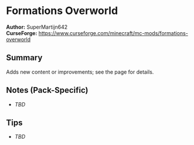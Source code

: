 # Formations Overworld

**Author:** SuperMartijn642  
**CurseForge:** https://www.curseforge.com/minecraft/mc-mods/formations-overworld

## Summary
Adds new content or improvements; see the page for details.

## Notes (Pack-Specific)
- _TBD_

## Tips
- _TBD_


